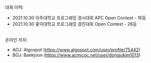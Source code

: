 대회 이력:
  - 2021.10.30 아주대학교 프로그래밍 경시대회 APC Open Contest - 16등
  - 2021.10.30 홍익대학교 프로그래밍 경진대회 Open Contest - 26등

\
온라인 저지:
- AOJ: Algospot (https://www.algospot.com/user/profile/75442)
- BOJ: Baekjoon (https://www.acmicpc.net/user/dongjukim1013)
